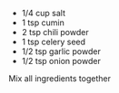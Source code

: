 - 1/4 cup salt
- 1 tsp cumin
- 2 tsp chili powder
- 1 tsp celery seed
- 1/2 tsp garlic powder
- 1/2 tsp onion powder

Mix all ingredients together